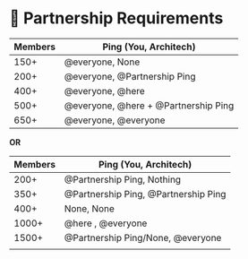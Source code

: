 # 🤝 Partnership Requirements



| Members | Ping (You, Architech)                |
| ------- | ------------------------------------ |
| 150+    | @everyone, None                      |
| 200+    | @everyone, @Partnership Ping         |
| 400+    | @everyone, @here                     |
| 500+    | @everyone, @here + @Partnership Ping |
| 650+    | @everyone, @everyone                 |

**OR**

| Members | Ping (You, Architech)                |
| ------- | ------------------------------------ |
| 200+    | @Partnership Ping, Nothing           |
| 350+    | @Partnership Ping, @Partnership Ping |
| 400+    | None, None                           |
| 1000+   | @here , @everyone                    |
| 1500+   | @Partnership Ping/None, @everyone    |
|         |                                      |
